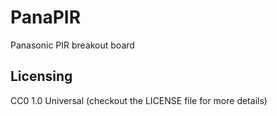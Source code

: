 PanaPIR
=======

Panasonic PIR breakout board

## Licensing

CC0 1.0 Universal (checkout the LICENSE file for more details)
